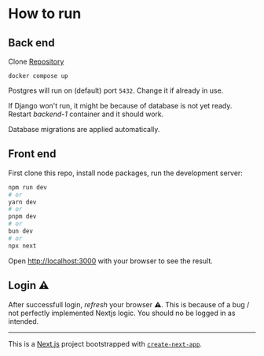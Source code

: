 
# How to run

## Back end

Clone [Repository](https://github.com/xaaria/keypro-backend)

`docker compose up`

Postgres will run on (default) port `5432`. Change it if already in use.

If Django won't run, it might be because of database is not yet ready. Restart _backend-1_ container and it should work.

Database migrations are applied automatically.

## Front end

First clone this repo, install node packages, run the development server:

```bash
npm run dev
# or
yarn dev
# or
pnpm dev
# or
bun dev
# or
npx next
```


Open [http://localhost:3000](http://localhost:3000) with your browser to see the result.

## Login ⚠️

After successfull login, *refresh* your browser ⚠️. This is because of a bug / not perfectly implemented Nextjs logic. You should no be logged in as intended.


---

This is a [Next.js](https://nextjs.org) project bootstrapped with [`create-next-app`](https://nextjs.org/docs/app/api-reference/cli/create-next-app).
